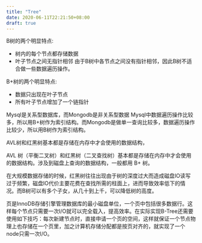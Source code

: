 ```yaml
---
title: "Tree"
date: 2020-06-11T22:21:50+08:00
draft: true
---
```


B树的两个明显特点:
- 树内的每个节点都存储数据
- 叶子节点之间无指针相邻
由于B树中各节点之间没有指针相邻，因此B树不适合做一些数据遍历操作。

B+树的两个明显特点:
- 数据只出现在叶子节点
- 所有叶子节点增加了一个链指针

Mysql是关系型数据库，而Mongodb是非关系型数据
Mysql中数据遍历操作比较多，所以用B+树作为索引结构。而Mongodb是做单一查询比较多，数据遍历操作比较少，所以用B树作为索引结构。

AVL树和红黑树基本都是存储在内存中才会使用的数据结构，



AVL 树（平衡二叉树）和红黑树（二叉查找树）基本都是存储在内存中才会使用的数据结构。涉及到磁盘上查询的数据结构，一般都用 B+ 树。

在大规模数据存储的时候，红黑树往往出现由于树的深度过大而造成磁盘IO读写过于频繁，磁盘IO代价主要花费在查找所需的柱面上，进而导致效率低下的情况。而B树可以有多个子女，从几十到上千，可以降低树的高度。

页是InnoDB存储引擎管理数据库的最小磁盘单位，一个页中包括很多数据行。这样每个节点只需要一次I/O就可以完全载入，提高效率。在实际实现B-Tree还需要使用如下技巧：每次新建节点时，直接申请一个页的空间，这样就保证一个节点物理上也存储在一个页里，加之计算机存储分配都是按页对齐的，就实现了一个node只需一次I/O。

